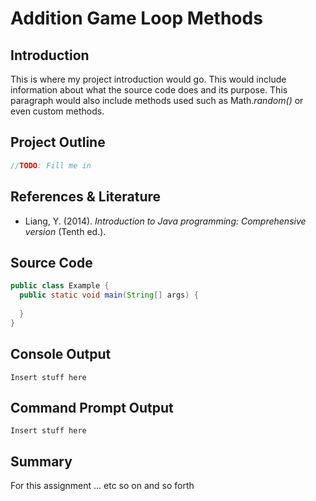 # Addition Game Loop Methods

## Introduction 
This is where my project introduction would go.  This would include information about what the source code does and its purpose.  This paragraph would also include methods used such as Math.*random()* or even custom methods.

## Project Outline
```java
//TODO: Fill me in
```


##  References & Literature
*   Liang, Y. (2014). *Introduction to Java programming: Comprehensive version* (Tenth ed.). 

## Source Code
```java
public class Example {
  public static void main(String[] args) {
    
  }
}
```

## Console Output
```
Insert stuff here

```

## Command Prompt Output
```
Insert stuff here

```

## Summary
For this assignment ... etc so on and so forth

